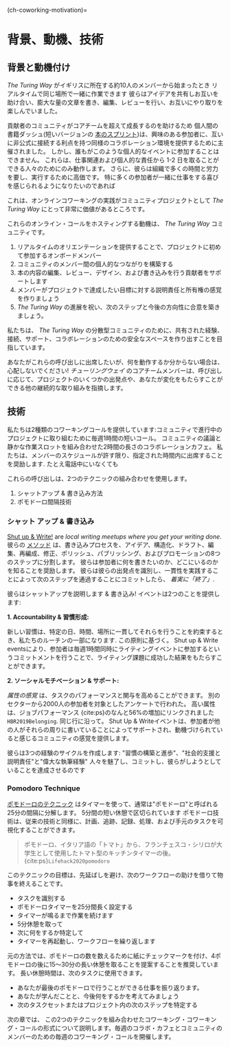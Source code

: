 (ch-coworking-motivation)=
# 背景、動機、技術

## 背景と動機付け

_The Turing Way_ がイギリスに所在する約10人のメンバーから始まったとき リアルタイムで同じ場所で一緒に作業できます 彼らはアイデアを共有しお互いを助け合い、膨大な量の文章を書き、編集、レビューを行い、お互いにやり取りを楽しんでいました。

貢献者のコミュニティがコアチームを超えて成長するのを助けるため 個人間の書籍ダッシュ(短いバージョンの [本のスプリント](https://www.booksprints.net/))は、興味のある参加者に、互いに非公式に接続する利点を持つ同様のコラボレーション環境を提供するために主催されました。 しかし、誰もがこのような個人的なイベントに参加することはできません。 これらは、仕事関連および個人的な責任から 1-2 日を取ることができる人々のためにのみ動作します。 さらに、彼らは組織で多くの時間と労力を要し、実行するために高価です。 特に多くの参加者が一緒に仕事をする喜びを感じられるようになりたいのであれば

これは、オンラインコワーキングの実践がコミュニティプロジェクトとして _The Turing Way_ にとって非常に価値があるところです。

これらのオンライン・コールをホスティングする動機は、 _The Turing Way_ コミュニティです。

1. リアルタイムのオリエンテーションを提供することで、プロジェクトに初めて参加するオンボードメンバー
2. コミュニティのメンバー間の個人的なつながりを構築する
3. 本の内容の編集、レビュー、デザイン、および書き込みを行う貢献者をサポートします
4. メンバーがプロジェクトで達成したい目標に対する説明責任と所有権の感覚を作りましょう
5. _The Turing Way_ の進展を祝い、次のステップと今後の方向性に合意を築きましょう。

私たちは、 _The Turing Way_ の分散型コミュニティのために、共有された経験、接続、サポート、コラボレーションのための安全なスペースを作り出すことを目指しています。

あなたがこれらの呼び出しに出席したいが、何を動作するか分からない場合は、心配しないでください! _チューリングウェイ_ のコアチームメンバーは、呼び出しに応じて、プロジェクトのいくつかの出発点や、あなたが変化をもたらすことができる他の継続的な取り組みを指摘します。

## 技術

私たちは2種類のコワーキングコールを提供しています:コミュニティで進行中のプロジェクトに取り組むために毎週1時間の短いコール。 コミュニティの議論と静かな作業スロットを組み合わせた2時間の長さのコラボレーションカフェ。 私たちは、メンバーのスケジュールが許す限り、指定された時間内に出席することを奨励します. たとえ電話中にいなくても

これらの呼び出しは、2つのテクニックの組み合わせを使用します。
1. シャットアップ & 書き込み方法
2. ポモドーロ間隔技術

### シャット アップ & 書き込み

[Shut up & Write!](https://shutupwrite.com/) are *local writing meetups where you get your writing done*. 彼らの [メソッド](https://shutupwrite.com/method) は、書き込みプロセスを、アイデア、構造化、ドラフト、編集、再編成、修正、ポリッシュ、パブリッシング、およびプロモーションの8つのステップに分割します。 彼らは参加者に何を書きたいのか、どこにいるのかを知ることを奨励します。 彼らは彼らの出発点を識別し、一貫性を実践することによって次のステップを通過することにコミットしたら、 *着実に「終了」*.

彼らはシャットアップを説明します & 書き込み! イベントは2つのことを提供します:

**1. Accountability & 習慣形成:**

新しい習慣は、特定の日、時間、場所に一貫してそれらを行うことを約束するとき、私たちのルーチンの一部になります. この原則に基づく。 Shut up & Write eventsにより、参加者は毎週1時間同時にライティングイベントに参加するというコミットメントを行うことで、ライティング課題に成功した結果をもたらすことができます。

**2. ソーシャルモチベーション & サポート:**

*属性の感覚* は、タスクのパフォーマンスと関与を高めることができます。 別のセクターから2000人の参加者を対象としたアンケートで行われた。 高い属性は、ジョブパフォーマンス {cite:ps}のなんと56%の増加にリンクされました`HBR2019Belonging`. 同じ行に沿って。 Shut Up & Writeイベントは、参加者が他の人がそれらの周りに書いていることによってサポートされ、動機づけられていると感じるコミュニティの感覚を提供します。

彼らは3つの経験のサイクルを作成します: "習慣の構築と進歩"、"社会的支援と説明責任"と"偉大な執筆経験" 人々を魅了し、コミットし、彼らがしようとしていることを達成させるのです

### Pomodoro Technique

[ポモドーロのテクニック](https://en.wikipedia.org/wiki/Pomodoro_Technique) はタイマーを使って、通常は"ポモドーロ"と呼ばれる25分の間隔に分解します。 5分間の短い休憩で区切られています ポモドーロ技術は、従来の技術と同様に、計画、追跡、記録、処理、および手元のタスクを可視化することができます。

> ポモドーロ、イタリア語の「トマト」から、フランチェスコ・シリロが大学生として使用したトマト型のキッチンタイマーの後。 {cite:ps}`Lifehack2020pomodoro`

このテクニックの目標は、先延ばしを避け、次のワークフローの助けを借りて物事を終えることです。
- タスクを識別する
- ポモドーロタイマーを25分間長く設定する
- タイマーが鳴るまで作業を続けます
- 5分休憩を取って
- 次に何をするか特定して
- タイマーを再起動し、ワークフローを繰り返します

元の方法では、ポモドーロの数を数えるために紙にチェックマークを付け、4ポモドーロの後に15〜30分の長い休憩を取ることを提案することを推奨しています。 長い休憩時間は、次のタスクに使用できます。
- あなたが最後のポモドーロで行うことができる仕事を振り返ります。
- あなたが学んだことと、今後何をするかを考えてみましょう
- 次のタスクセットまたはプロジェクト内の次のステップを特定する

次の章では、 この2つのテクニックを組み合わせたコワーキング・コワーキング・コールの形式について説明します。毎週のコラボ・カフェとコミュニティのメンバーのための毎週のコワーキング・コールを開催します。
